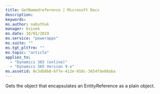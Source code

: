 ```yaml
---
title: GetNamedreference | Microsoft Docs
description: 
keywords:
ms.author: nabuthuk
manager: kvivek
ms.date: 10/01/2019
ms.service: "powerapps"
ms.suite: ""
ms.tgt_pltfrm: ""
ms.topic: "article"
applies_to: 
  - "Dynamics 365 (online)"
  - "Dynamics 365 Version 9.x"
ms.assetid: 0c3db8b8-6f7e-412e-910c-3654fde08aba
---
```


Gets the object that encapsulates an EntityReference as a plain object.
